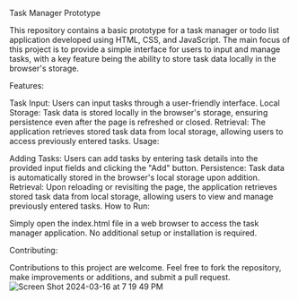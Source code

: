 Task Manager Prototype

This repository contains a basic prototype for a task manager or todo list application developed using HTML, CSS, and JavaScript. The main focus of this project is to provide a simple interface for users to input and manage tasks, with a key feature being the ability to store task data locally in the browser's storage.

Features:

Task Input: Users can input tasks through a user-friendly interface.
Local Storage: Task data is stored locally in the browser's storage, ensuring persistence even after the page is refreshed or closed.
Retrieval: The application retrieves stored task data from local storage, allowing users to access previously entered tasks.
Usage:

Adding Tasks: Users can add tasks by entering task details into the provided input fields and clicking the "Add" button.
Persistence: Task data is automatically stored in the browser's local storage upon addition.
Retrieval: Upon reloading or revisiting the page, the application retrieves stored task data from local storage, allowing users to view and manage previously entered tasks.
How to Run:

Simply open the index.html file in a web browser to access the task manager application. No additional setup or installation is required.

Contributing:

Contributions to this project are welcome. Feel free to fork the repository, make improvements or additions, and submit a pull request.
![Screen Shot 2024-03-16 at 7 19 49 PM](https://github.com/Sukheshkanna13/task-manager/assets/115562434/39dbf18f-6409-40d0-8b04-aaed6b9e1cd8)


